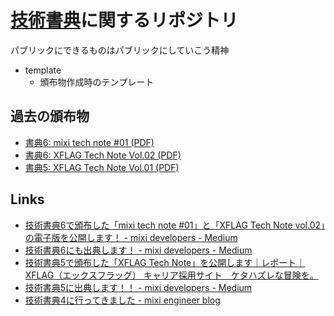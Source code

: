 # [技術書典](https://techbookfest.org)に関するリポジトリ

パブリックにできるものはパブリックにしていこう精神

- template
  - 頒布物作成時のテンプレート

## 過去の頒布物

- [書典6: mixi tech note #01 (PDF)](https://speakerdeck.com/mixi_engineers/mixi-tech-note-number-01)
- [書典6: XFLAG Tech Note Vol.02 (PDF)](https://speakerdeck.com/mixi_engineers/xflag-tech-note-vol-dot-02)
- [書典5: XFLAG Tech Note Vol.01 (PDF)](https://speakerdeck.com/mixi_engineers/xflag-tech-note-vol-dot-01)

## Links

- [技術書典6で頒布した「mixi tech note #01」と「XFLAG Tech Note vol.02」の電子版を公開します！ - mixi developers - Medium](https://medium.com/mixi-developers/3c1af2525865)
- [技術書典6にも出典します！ - mixi developers - Medium](https://medium.com/mixi-developers/85415d6ba804)
- [技術書典5で頒布した「XFLAG Tech Note」を公開します｜レポート｜XFLAG（エックスフラッグ） キャリア採用サイト　ケタハズレな冒険を。](https://career.xflag.com/report/engineer/xflag-tech-note/)
- [技術書典5に出典します！！ - mixi developers - Medium](https://medium.com/mixi-developers/9cde1c8417e5)
- [技術書典4に行ってきました - mixi engineer blog](https://alpha.mixi.co.jp/entry/2018/04/23/182632)
